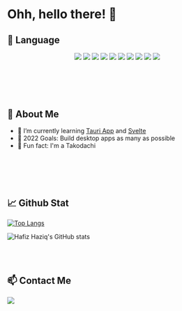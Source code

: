 
# **Ohh, hello there!** 👋

## 💼 **Language** 
<div align="center">
<img src="https://img.shields.io/badge/HTML5-E34F26?style=for-the-badge&logo=html5&logoColor=white">
<img src="https://img.shields.io/badge/CSS3-1572B6?style=for-the-badge&logo=css3&logoColor=white">
<img src="https://img.shields.io/badge/JavaScript-F7DF1E?style=for-the-badge&logo=javascript&logoColor=black">
<img src="https://img.shields.io/badge/PHP-777BB4?style=for-the-badge&logo=php&logoColor=white">
<img src="https://img.shields.io/badge/Java-ED8B00?style=for-the-badge&logo=java&logoColor=white">
<img src="https://img.shields.io/badge/MySQL-78716C?style=for-the-badge&logo=mysql&logoColor=white">
<img src="https://img.shields.io/badge/Tailwind_CSS-38B2AC?style=for-the-badge&logo=tailwind-css&logoColor=white">
<img src="https://img.shields.io/badge/Vue.js-35495E?style=for-the-badge&logo=vue.js&logoColor=4FC08D">
<img src="https://img.shields.io/badge/Laravel-FF2D20?style=for-the-badge&logo=laravel&logoColor=white">	
<img src="https://img.shields.io/badge/Svelte-4A4A55?style=for-the-badge&logo=svelte&logoColor=FF3E00">
</div>

<br><br>
----

## 🤗 **About Me**

- 🌱 I’m currently learning <a href="https://tauri.studio/en/">Tauri App</a> and <a href="https://svelte.dev/">Svelte</a>
- 🥅 2022 Goals: Build desktop apps as many as possible 
- 🐙 Fun fact: I'm a Takodachi


<br><br>
----

## 📈 **Github Stat** 
[![Top Langs](https://github-readme-stats.vercel.app/api/top-langs/?username=hafizhaziq307&layout=compact&theme=midnight-purple)](https://github.com/hafizhaziq307/github-readme-stats)

![Hafiz Haziq's GitHub stats](https://github-readme-stats.vercel.app/api?username=hafizhaziq307&count_private=true&show_icons=true&theme=midnight-purple&hide=issues,contribs,prs)

<br><br>

## 📫 **Contact Me**
<a href="https://mail.google.com/mail/u/0/?fs=1&tf=cm&source=mailto&to=hafizhaziq.dev@gmail.com">
<img src="https://img.shields.io/badge/Gmail-D14836?style=for-the-badge&logo=gmail&logoColor=white">
</a>

